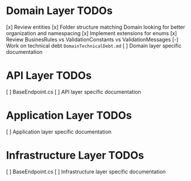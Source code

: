 # Domain Layer TODOs

[x] Review entities
[x] Folder structure matching Domain looking for better organization and namespacing
[x] Implement extensions for enums
[x] Review BusinesRules vs ValidationConstants vs ValidationMessages
[-] Work on technical debt `DomainTechnicalDebt.md`
[ ] Domain layer specific documentation

# API Layer TODOs

[ ] BaseEndpoint.cs
[ ] API layer specific documentation

# Application Layer TODOs

[ ] Application layer specific documentation

# Infrastructure Layer TODOs

[ ] BaseEndpoint.cs
[ ] Infrastructure layer specific documentation

